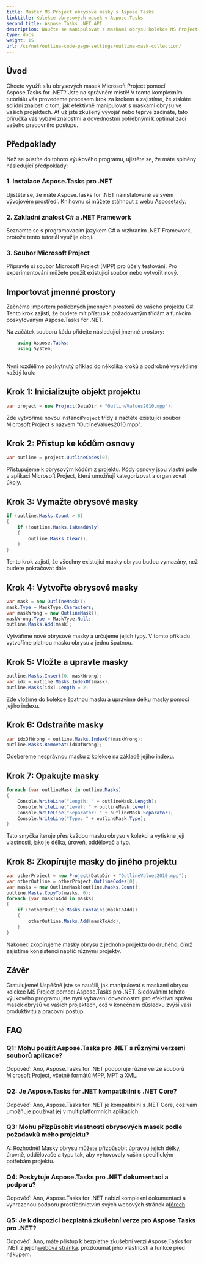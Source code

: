```yaml
---
title: Master MS Project obrysové masky s Aspose.Tasks
linktitle: Kolekce obrysových masek v Aspose.Tasks
second_title: Aspose.Tasks .NET API
description: Naučte se manipulovat s maskami obrysu kolekce MS Project pomocí Aspose.Tasks for .NET. Zvyšte produktivitu pomocí tohoto komplexního návodu.
type: docs
weight: 15
url: /cs/net/outline-code-page-settings/outline-mask-collection/
---
```

## Úvod
Chcete využít sílu obrysových masek Microsoft Project pomocí Aspose.Tasks for .NET? Jste na správném místě! V tomto komplexním tutoriálu vás provedeme procesem krok za krokem a zajistíme, že získáte solidní znalosti o tom, jak efektivně manipulovat s maskami obrysu ve vašich projektech. Ať už jste zkušený vývojář nebo teprve začínáte, tato příručka vás vybaví znalostmi a dovednostmi potřebnými k optimalizaci vašeho pracovního postupu.
## Předpoklady
Než se pustíte do tohoto výukového programu, ujistěte se, že máte splněny následující předpoklady:
### 1. Instalace Aspose.Tasks pro .NET
Ujistěte se, že máte Aspose.Tasks for .NET nainstalované ve svém vývojovém prostředí. Knihovnu si můžete stáhnout z webu Aspose[tady](https://releases.aspose.com/tasks/net/).
### 2. Základní znalost C# a .NET Framework
Seznamte se s programovacím jazykem C# a rozhraním .NET Framework, protože tento tutoriál využije obojí.
### 3. Soubor Microsoft Project
Připravte si soubor Microsoft Project (MPP) pro účely testování. Pro experimentování můžete použít existující soubor nebo vytvořit nový.
## Importovat jmenné prostory
Začněme importem potřebných jmenných prostorů do vašeho projektu C#. Tento krok zajistí, že budete mít přístup k požadovaným třídám a funkcím poskytovaným Aspose.Tasks for .NET.

Na začátek souboru kódu přidejte následující jmenné prostory:
```csharp
    using Aspose.Tasks;
    using System;
    
```
Nyní rozdělíme poskytnutý příklad do několika kroků a podrobně vysvětlíme každý krok:
## Krok 1: Inicializujte objekt projektu
```csharp
var project = new Project(DataDir + "OutlineValues2010.mpp");
```
 Zde vytvoříme novou instanci`Project` třídy a načtěte existující soubor Microsoft Project s názvem "OutlineValues2010.mpp".
## Krok 2: Přístup ke kódům osnovy
```csharp
var outline = project.OutlineCodes[0];
```
Přistupujeme k obrysovým kódům z projektu. Kódy osnovy jsou vlastní pole v aplikaci Microsoft Project, která umožňují kategorizovat a organizovat úkoly.
## Krok 3: Vymažte obrysové masky
```csharp
if (outline.Masks.Count > 0)
{
    if (!outline.Masks.IsReadOnly)
    {
        outline.Masks.Clear();
    }
}
```
Tento krok zajistí, že všechny existující masky obrysu budou vymazány, než budete pokračovat dále.
## Krok 4: Vytvořte obrysové masky
```csharp
var mask = new OutlineMask();
mask.Type = MaskType.Characters;
var maskWrong = new OutlineMask();
maskWrong.Type = MaskType.Null;
outline.Masks.Add(mask);
```
Vytváříme nové obrysové masky a určujeme jejich typy. V tomto příkladu vytvoříme platnou masku obrysu a jednu špatnou.
## Krok 5: Vložte a upravte masky
```csharp
outline.Masks.Insert(0, maskWrong);
var idx = outline.Masks.IndexOf(mask);
outline.Masks[idx].Length = 2;
```
Zde vložíme do kolekce špatnou masku a upravíme délku masky pomocí jejího indexu.
## Krok 6: Odstraňte masky
```csharp
var idxOfWrong = outline.Masks.IndexOf(maskWrong);
outline.Masks.RemoveAt(idxOfWrong);
```
Odebereme nesprávnou masku z kolekce na základě jejího indexu.
## Krok 7: Opakujte masky
```csharp
foreach (var outlineMask in outline.Masks)
{
    Console.WriteLine("Length: " + outlineMask.Length);
    Console.WriteLine("Level: " + outlineMask.Level);
    Console.WriteLine("Separator: " + outlineMask.Separator);
    Console.WriteLine("Type: " + outlineMask.Type);
}
```
Tato smyčka iteruje přes každou masku obrysu v kolekci a vytiskne její vlastnosti, jako je délka, úroveň, oddělovač a typ.
## Krok 8: Zkopírujte masky do jiného projektu
```csharp
var otherProject = new Project(DataDir + "OutlineValues2010.mpp");
var otherOutline = otherProject.OutlineCodes[0];
var masks = new OutlineMask[outline.Masks.Count];
outline.Masks.CopyTo(masks, 0);
foreach (var maskToAdd in masks)
{
    if (!otherOutline.Masks.Contains(maskToAdd))
    {
        otherOutline.Masks.Add(maskToAdd);
    }
}
```
Nakonec zkopírujeme masky obrysu z jednoho projektu do druhého, čímž zajistíme konzistenci napříč různými projekty.
## Závěr
Gratulujeme! Úspěšně jste se naučili, jak manipulovat s maskami obrysu kolekce MS Project pomocí Aspose.Tasks pro .NET. Sledováním tohoto výukového programu jste nyní vybaveni dovednostmi pro efektivní správu masek obrysů ve vašich projektech, což v konečném důsledku zvýší vaši produktivitu a pracovní postup.
## FAQ
### Q1: Mohu použít Aspose.Tasks pro .NET s různými verzemi souborů aplikace?
Odpověď: Ano, Aspose.Tasks for .NET podporuje různé verze souborů Microsoft Project, včetně formátů MPP, MPT a XML.
### Q2: Je Aspose.Tasks for .NET kompatibilní s .NET Core?
Odpověď: Ano, Aspose.Tasks for .NET je kompatibilní s .NET Core, což vám umožňuje používat jej v multiplatformních aplikacích.
### Q3: Mohu přizpůsobit vlastnosti obrysových masek podle požadavků mého projektu?
A: Rozhodně! Masky obrysu můžete přizpůsobit úpravou jejich délky, úrovně, oddělovače a typu tak, aby vyhovovaly vašim specifickým potřebám projektu.
### Q4: Poskytuje Aspose.Tasks pro .NET dokumentaci a podporu?
Odpověď: Ano, Aspose.Tasks for .NET nabízí komplexní dokumentaci a vyhrazenou podporu prostřednictvím svých webových stránek a[fórech](https://forum.aspose.com/c/tasks/15).
### Q5: Je k dispozici bezplatná zkušební verze pro Aspose.Tasks pro .NET?
 Odpověď: Ano, máte přístup k bezplatné zkušební verzi Aspose.Tasks for .NET z jejich[webová stránka](https://releases.aspose.com/tasks/net/). prozkoumat jeho vlastnosti a funkce před nákupem.